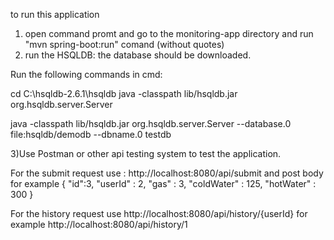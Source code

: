 to run this application 
1) open command promt and go to the monitoring-app directory and run "mvn spring-boot:run" comand (without quotes)
2) run the HSQLDB: the database should be downloaded. 

Run the following commands in cmd: 

cd C:\hsqldb-2.6.1\hsqldb
java -classpath lib/hsqldb.jar org.hsqldb.server.Server

java -classpath lib/hsqldb.jar org.hsqldb.server.Server --database.0 file:hsqldb/demodb --dbname.0 testdb


3)Use Postman or other api testing system to test the application.

For the submit request use : http://localhost:8080/api/submit and post body for example
{
   "id":3,
   "userId" : 2,
   "gas" : 3,
   "coldWater" : 125,
   "hotWater" : 300
}

For the history request use http://localhost:8080/api/history/{userId} for example http://localhost:8080/api/history/1

